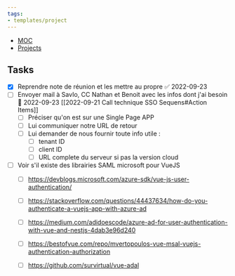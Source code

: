 ```yaml
---
tags:
- templates/project
---
```

<nav aria-label="Breadcrumb" class="custom-breadcrumb">
    <ul>
        <li><a href="obsidian://advanced-uri?vault=Donaldo&filepath=MOC"> MOC</a></li>
        <li><a href="obsidian://advanced-uri?vault=Donaldo&filepath=PARA/1. Projects/1. Projects"> Projects</a></li>
    </ul>
</nav>

## Tasks 
- [x] Reprendre note de réunion et les mettre au propre ✅ 2022-09-23
- [ ] Envoyer mail à SavIo, CC Nathan et Benoit avec les infos dont j'ai besoin  📅 2022-09-23 [[2022-09-21 Call technique SSO Sequens#Action Items]]
	- [ ] Préciser qu'on est sur une Single Page APP
	- [ ] Lui communiquer notre URL de retour
	- [ ] Lui demander de nous fournir toute info utile :
		- [ ] tenant ID
		- [ ] client ID
		- [ ] URL complete du serveur si pas la version cloud
- [ ] Voir s'il existe des librairies SAML microsoft pour VueJS 
	- [ ] https://devblogs.microsoft.com/azure-sdk/vue-js-user-authentication/
	- [ ] https://stackoverflow.com/questions/44437634/how-do-you-authenticate-a-vuejs-app-with-azure-ad
	- [ ] https://medium.com/adidoescode/azure-ad-for-user-authentication-with-vue-and-nestjs-4dab3e96d240
	- [ ] https://bestofvue.com/repo/mvertopoulos-vue-msal-vuejs-authentication-authorization
	- [ ] https://github.com/survirtual/vue-adal

